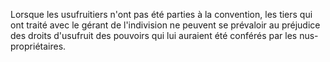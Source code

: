   
 Lorsque les usufruitiers n'ont pas été parties à la convention, les tiers qui ont traité avec le gérant de l'indivision ne peuvent se prévaloir au préjudice des droits d'usufruit des pouvoirs qui lui auraient été conférés par les nus-propriétaires.  

  
